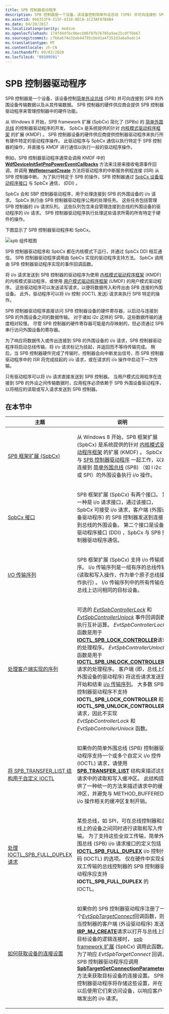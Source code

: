 ```yaml
---
title: SPB 控制器驱动程序
description: SPB 控制器是一个设备，该设备控制简单外设总线 (SPB) 并可向连接到 SPB 的外围设备传输数据以及从其传输数据。
ms.assetid: 046353F9-315F-4328-8ECA-1C23AF87B4B4
ms.date: 04/20/2017
ms.localizationpriority: medium
ms.openlocfilehash: 174fd4dfbc96ecb06f87b76705a9ae25c8ff6b67
ms.sourcegitcommit: c766ab74e32eb44795cbbd1a4f352d3a6a9adc14
ms.translationtype: MT
ms.contentlocale: zh-CN
ms.lasthandoff: 09/02/2020
ms.locfileid: "89389591"
---
```

# <a name="spb-controller-drivers"></a>SPB 控制器驱动程序


SPB 控制器是一个设备，该设备控制[简单外设总线](/previous-versions/hh450903(v=vs.85)) (SPB) 并可向连接到 SPB 的外围设备传输数据以及从其传输数据。 SPB 控制器的硬件供应商会提供 SPB 控制器驱动程序来管理控制器中的硬件功能。

从 Windows 8 开始，SPB framework 扩展 (SpbCx) 简化了 (SPBs) 的 [简单外围总线](/previous-versions/hh450903(v=vs.85)) 的控制器驱动程序的开发。 SpbCx 是系统提供的针对 [内核模式驱动程序框架](../wdf/index.md) 的扩展 (KMDF) 。 SPB 控制器设备的硬件供应商提供控制器驱动程序来执行所有硬件特定的驱动程序操作。 此驱动程序与 SpbCx 通信以执行特定于 SPB 控制器的操作，并直接与 KMDF 进行通信以执行一般的驱动程序操作。

例如，SPB 控制器驱动程序通常会调用 KMDF 中的 [**WdfDeviceInitSetPnpPowerEventCallbacks**](/windows-hardware/drivers/ddi/wdfdevice/nf-wdfdevice-wdfdeviceinitsetpnppowereventcallbacks) 方法来注册来接收电源事件回调，并调用 [**WdfInterruptCreate**](/windows-hardware/drivers/ddi/wdfinterrupt/nf-wdfinterrupt-wdfinterruptcreate) 方法将驱动程序的中断服务例程连接 (ISR) 从 SPB 控制器中断。 为了执行特定于 SPB 的操作，SPB 控制器通过 [SpbCx 设备驱动程序接口](/previous-versions/hh698219(v=vs.85)) 与 SpbCx 通信， (DDI) 。

SpbCx 会和 SBP 控制器驱动程序，用于处理连接到 SPB 的外围设备的 i/o 请求。 SpbCx 执行由 SPB 控制器驱动程序公用的处理任务。 这些任务包括管理 SPB 控制器的 i/o 请求队列。 这些队列包含来自管理连接到总线的外围设备的驱动程序的 i/o 请求。 SPB 控制器驱动程序执行处理这些请求所需的所有特定于硬件的操作。

下图显示了 SPB 控制器驱动程序和 SpbCx。

![spb 组件框图](images/spbmodules.png)

SPB 控制器驱动程序和 SpbCx 都在内核模式下运行，并通过 SpbCx DDI 相互通信。 SPB 控制器驱动程序调用由 SpbCx 实现的驱动程序支持方法。 SpbCx 调用由 SPB 控制器驱动程序实现的事件回调函数。

将 i/o 请求发送到 SPB 控制器的驱动程序为使用 [内核模式驱动程序框架](../wdf/index.md) (KMDF) 的内核模式驱动程序，或使用 [用户模式驱动程序框架](/previous-versions/ff554928(v=vs.85)) (UMDF) 的用户模式驱动程序。 这些驱动程序可以发送读写请求，以便将数据传入和传出由 SPB 连接的外围设备。 此外，驱动程序可以将 i/o 控制 (IOCTL 发送) 请求来执行 SPB 特定的操作。

SPB 控制器驱动程序直接访问 SPB 控制器设备的硬件寄存器，以启动与连接到 SPB 的外围设备之间的数据传输。 对于诸如 i2c 这样的 SPB，这些数据传输的速度相对较慢。 尽管 SPB 控制器的硬件寄存器可能是内存映射的，但必须通过 SPB 串行访问外围设备的寄存器。

为了响应将数据传入或传出连接到 SPB 的外围设备的 i/o 请求，SPB 控制器驱动程序将启动总线传输，将 i/o 请求标记为挂起，并返回而不等待传输完成。 稍后，当 SPB 控制器硬件完成了传输时，控制器会向中断发出信号，而 SPB 控制器驱动程序中的 ISR 将完成挂起的 i/o 请求，或在请求的 i/o 操作中启动下一次传输。

只有驱动程序可以将 i/o 请求直接发送到 SPB 控制器。 当用户模式应用程序在连接到 SPB 的外设之间传输数据时，应用程序必须依赖于 SPB 外围设备驱动程序，以将相应的读取或写入请求发送到 SPB 控制器。

## <a name="in-this-section"></a>在本节中


<table>
<colgroup>
<col width="50%" />
<col width="50%" />
</colgroup>
<thead>
<tr class="header">
<th>主题</th>
<th>说明</th>
</tr>
</thead>
<tbody>
<tr class="odd">
<td><p><a href="https://docs.microsoft.com/windows-hardware/drivers/spb/spb-framework-extension" data-raw-source="[SPB Framework Extension (SpbCx)](./spb-framework-extension.md)">SPB 框架扩展 (SpbCx)</a></p></td>
<td><p>从 Windows 8 开始，SPB 框架扩展 (SpbCx) 是系统提供的针对 <a href="https://docs.microsoft.com/windows-hardware/drivers/wdf/what-s-new-for-wdf-drivers" data-raw-source="[Kernel-Mode Driver Framework](../wdf/index.md)">内核模式驱动程序框架</a> 的扩展 (KMDF) 。 SpbCx 与 <a href="/previous-versions/hh698221(v=vs.85)" data-raw-source="[SPB controller driver](/previous-versions/hh698221(v=vs.85))">SPB 控制器驱动程序</a> 一起工作，以对连接到 <a href="https://docs.microsoft.com/previous-versions/hh450903(v=vs.85)" data-raw-source="[simple peripheral bus](/previous-versions/hh450903(v=vs.85))">简单外围总线</a> (SPB) （如 I i2c 或 SPI）的外围设备执行 i/o 操作。</p></td>
</tr>
<tr class="even">
<td><p><a href="https://docs.microsoft.com/windows-hardware/drivers/spb/spbcx-interfaces" data-raw-source="[SpbCx Interfaces](./spbcx-interfaces.md)">SpbCx 接口</a></p></td>
<td><p>SPB 框架扩展 (SpbCx) 有两个接口。 第一种是 i/o 请求接口，通过该接口，SpbCx 可接受 i/o 请求，客户端 (外围设备驱动程序) 的 SPB 控制器发送到连接到总线的外围设备。 第二个接口是设备驱动程序接口 (DDI) ，SpbCx 与 SPB 控制器驱动程序通信。</p></td>
</tr>
<tr class="odd">
<td><p><a href="https://docs.microsoft.com/windows-hardware/drivers/spb/i-o-transfer-sequences" data-raw-source="[I/O Transfer Sequences](./i-o-transfer-sequences.md)">I/O 传输序列</a></p></td>
<td><p>SPB 框架扩展 (SpbCx) 支持 i/o 传输顺序。 I/o 传输序列是一组有序的总线传输 (读取和写入操作，作为单个原子总线操作执行) 。 I/o 传输序列中的所有传输在总线上访问相同的目标设备。</p></td>
</tr>
<tr class="even">
<td><p><a href="https://docs.microsoft.com/windows-hardware/drivers/spb/handling-client-implemented-sequences" data-raw-source="[Handling Client-Implemented Sequences](./handling-client-implemented-sequences.md)">处理客户端实现的序列</a></p></td>
<td><p>可选的 <a href="https://docs.microsoft.com/windows-hardware/drivers/ddi/spbcx/nc-spbcx-evt_spb_controller_lock" data-raw-source="[&lt;em&gt;EvtSpbControllerLock&lt;/em&gt;](/windows-hardware/drivers/ddi/spbcx/nc-spbcx-evt_spb_controller_lock)"><em>EvtSpbControllerLock</em></a> 和 <a href="https://docs.microsoft.com/windows-hardware/drivers/ddi/spbcx/nc-spbcx-evt_spb_controller_unlock" data-raw-source="[&lt;em&gt;EvtSpbControllerUnlock&lt;/em&gt;](/windows-hardware/drivers/ddi/spbcx/nc-spbcx-evt_spb_controller_unlock)"><em>EvtSpbControllerUnlock</em></a> 事件回调函数执行互补运算。 <em>EvtSpbControllerLock</em>函数是用于<a href="https://msdn.microsoft.com/library/windows/hardware/hh450858" data-raw-source="[&lt;strong&gt;IOCTL_SPB_LOCK_CONTROLLER&lt;/strong&gt;](https://msdn.microsoft.com/library/windows/hardware/hh450858)"><strong>IOCTL_SPB_LOCK_CONTROLLER</strong></a>请求的处理程序。 <em>EvtSpbControllerUnlock</em>函数是用于<a href="https://msdn.microsoft.com/library/windows/hardware/hh450859" data-raw-source="[&lt;strong&gt;IOCTL_SPB_UNLOCK_CONTROLLER&lt;/strong&gt;](https://msdn.microsoft.com/library/windows/hardware/hh450859)"><strong>IOCTL_SPB_UNLOCK_CONTROLLER</strong></a>请求的处理程序。 客户端 (即，总线上的外围设备的驱动程序) 将这些请求发送到开始和结束 <a href="https://docs.microsoft.com/windows-hardware/drivers/spb/i-o-transfer-sequences" data-raw-source="[I/O transfer sequences](./i-o-transfer-sequences.md)">i/o 传输序列</a>。 大多数 SPB 控制器驱动程序不支持 <strong>IOCTL_SPB_LOCK_CONTROLLER</strong> 和 <strong>IOCTL_SPB_UNLOCK_CONTROLLER</strong> 请求，因此不实现 <em>EvtSpbControllerLock</em> 和 <em>EvtSpbControllerUnlock</em> 函数。</p></td>
</tr>
<tr class="odd">
<td><p><a href="https://docs.microsoft.com/windows-hardware/drivers/spb/using-the-spb-transfer-list-structure" data-raw-source="[Using the SPB_TRANSFER_LIST Structure for Custom IOCTLs](./using-the-spb-transfer-list-structure.md)">将 SPB_TRANSFER_LIST 结构用于自定义 IOCTL</a></p></td>
<td><p>如果你的简单外围总线 (SPB) 控制器驱动程序支持一个或多个自定义 i/o 控件 (IOCTL) 请求，请使用 <a href="https://docs.microsoft.com/windows-hardware/drivers/ddi/spb/ns-spb-spb_transfer_list" data-raw-source="[&lt;strong&gt;SPB_TRANSFER_LIST&lt;/strong&gt;](/windows-hardware/drivers/ddi/spb/ns-spb-spb_transfer_list)"><strong>SPB_TRANSFER_LIST</strong></a> 结构来描述这些请求中的读取和写入缓冲区。 此结构提供了一种统一的方法来描述请求中的缓冲区，并避免与 METHOD_BUFFERED i/o 操作相关的缓冲区复制开销。</p></td>
</tr>
<tr class="even">
<td><p><a href="https://docs.microsoft.com/windows-hardware/drivers/spb/handling-ioctl-spb-full-duplex-requests" data-raw-source="[Handling IOCTL_SPB_FULL_DUPLEX Requests](./handling-ioctl-spb-full-duplex-requests.md)">处理 IOCTL_SPB_FULL_DUPLEX 请求</a></p></td>
<td><p>某些总线，如 SPI，可在总线控制器和总线上的设备之间同时进行读取和写入传输。 为了支持这些全双工传输，简单外围总线 (SPB) i/o 请求接口的定义包括 <a href="https://msdn.microsoft.com/library/windows/hardware/hh974774" data-raw-source="[&lt;strong&gt;IOCTL_SPB_FULL_DUPLEX&lt;/strong&gt;](https://msdn.microsoft.com/library/windows/hardware/hh974774)"><strong>IOCTL_SPB_FULL_DUPLEX</strong></a> i/o 控制代码 (IOCTL) 的选项。 仅在硬件中实现全双工传输的总线控制器的 SPB 控制器驱动程序应支持 <strong>IOCTL_SPB_FULL_DUPLEX</strong> 的 IOCTL。</p></td>
</tr>
<tr class="odd">
<td><p><a href="https://docs.microsoft.com/windows-hardware/drivers/spb/how-to-get-the-connection-settings-for-a-device" data-raw-source="[How to Get the Connection Settings for a Device](./how-to-get-the-connection-settings-for-a-device.md)">如何获取设备的连接设置</a></p></td>
<td><p>如果你的 SPB 控制器驱动程序注册了一个<a href="https://docs.microsoft.com/windows-hardware/drivers/ddi/spbcx/nc-spbcx-evt_spb_target_connect" data-raw-source="[&lt;em&gt;EvtSpbTargetConnect&lt;/em&gt;](/windows-hardware/drivers/ddi/spbcx/nc-spbcx-evt_spb_target_connect)"><em>EvtSpbTargetConnect</em></a>回调函数，则当控制器的客户端 (外设驱动程序) 发送<a href="https://docs.microsoft.com/windows-hardware/drivers/kernel/irp-mj-create" data-raw-source="[&lt;strong&gt;IRP_MJ_CREATE&lt;/strong&gt;](../kernel/irp-mj-create.md)"><strong>IRP_MJ_CREATE</strong></a>请求以打开与总线上的目标设备的逻辑连接时， <a href="/windows-hardware/drivers/spb/spb-framework-extension" data-raw-source="[SPB framework extension](/windows-hardware/drivers/spb/spb-framework-extension)">spb framework 扩展</a> (SpbCx) 调用此函数。 为了响应 <em>EvtSpbTargetConnect</em> 回调，SPB 控制器驱动程序应调用 <a href="https://docs.microsoft.com/windows-hardware/drivers/ddi/spbcx/nf-spbcx-spbtargetgetconnectionparameters" data-raw-source="[&lt;strong&gt;SpbTargetGetConnectionParameters&lt;/strong&gt;](/windows-hardware/drivers/ddi/spbcx/nf-spbcx-spbtargetgetconnectionparameters)"><strong>SpbTargetGetConnectionParameters</strong></a> 方法来获取目标设备的连接设置。 SPB 控制器驱动程序将存储这些设置，并在以后使用它们来访问设备，以响应客户端发出的 i/o 请求。</p></td>
</tr>
</tbody>
</table>

 

 


